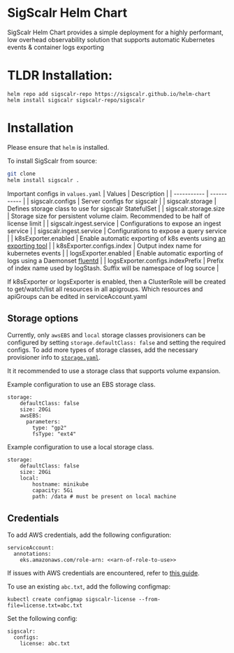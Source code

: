 # SigScalr Helm Chart

SigScalr Helm Chart provides a simple deployment for a highly performant, low overhead observability solution that supports automatic Kubernetes events & container logs exporting

# TLDR Installation:

```
helm repo add sigscalr-repo https://sigscalr.github.io/helm-chart
helm install sigscalr sigscalr-repo/sigscalr
```

# Installation

Please ensure that `helm` is installed.

To install SigScalr from source:
```bash
git clone
helm install sigscalr .
```

Important configs in `values.yaml`
| Values      | Description |
| ----------- | ----------- |
| sigscalr.configs      | Server configs for sigscalr       |
| sigscalr.storage   | Defines storage class to use for sigscalr StatefulSet        |
| sigscalr.storage.size | Storage size for persistent volume claim. Recommended to be half of license limit |
| sigscalr.ingest.service | Configurations to expose an ingest service |
| sigscalr.ingest.service | Configurations to expose a query service |
| k8sExporter.enabled   | Enable automatic exporting of k8s events using [an exporting tool](https://github.com/opsgenie/kubernetes-event-exporter)      |
| k8sExporter.configs.index   | Output index name for kubernetes events      |
| logsExporter.enabled   | Enable automatic exporting of logs using a Daemonset [fluentd](https://docs.fluentd.org/container-deployment/kubernetes)      |
| logsExporter.configs.indexPrefix   | Prefix of index name used by logStash. Suffix will be namespace of log source      |

If k8sExporter or logsExporter is enabled, then a ClusterRole will be created to get/watch/list all resources in all apigroups. Which resources and apiGroups can be edited in serviceAccount.yaml

## Storage options

Currently, only `awsEBS` and `local` storage classes provisioners can be configured by setting `storage.defaultClass: false` and setting the required configs. To add more types of storage classes, add the necessary provisioner info to [`storage.yaml`](charts/sigscalr/templates/storage.yaml). 

It it recommended to use a storage class that supports volume expansion. 

Example configuration to use an EBS storage class.
```
storage:
    defaultClass: false
    size: 20Gi
    awsEBS:
      parameters: 
        type: "gp2"
        fsType: "ext4"
```

Example configuration to use a local storage class.
```
storage:
    defaultClass: false
    size: 20Gi
    local:
        hostname: minikube
        capacity: 5Gi 
        path: /data # must be present on local machine
```

## Credentials

To add AWS credentials, add the following configuration:
```
serviceAccount:
  annotations:
    eks.amazonaws.com/role-arn: <<arn-of-role-to-use>>
```

If issues with AWS credentials are encountered, refer to [this guide](https://docs.aws.amazon.com/eks/latest/userguide/iam-roles-for-service-accounts.html).


To use an existing `abc.txt`, add the following configmap:
```
kubectl create configmap sigscalr-license --from-file=license.txt=abc.txt
```

Set the following config:
```
sigscalr:
  configs:
    license: abc.txt
```